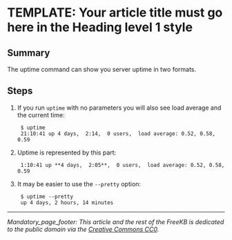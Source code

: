 # TEMPLATE: Your article title must go here in the Heading level 1 style

## Summary
The uptime command can show you server uptime in two formats.

## Steps
1. If you run `uptime` with no parameters you will also see load average and the current time:
        
        $ uptime
        21:10:41 up 4 days,  2:14,  0 users,  load average: 0.52, 0.58,    0.59
    
1. Uptime is represented by this part:
    
        1:10:41 up **4 days,  2:05**,  0 users,  load average: 0.52, 0.58,    0.59

1. It may be easier to use the `--pretty` option:
        
        $ uptime --pretty
        up 4 days, 2 hours, 14 minutes
    




***
_Mandatory_page_footer: This article and the rest of the FreeKB is dedicated to the public domain via the [Creative Commons CC0](../LICENSE.md)._

